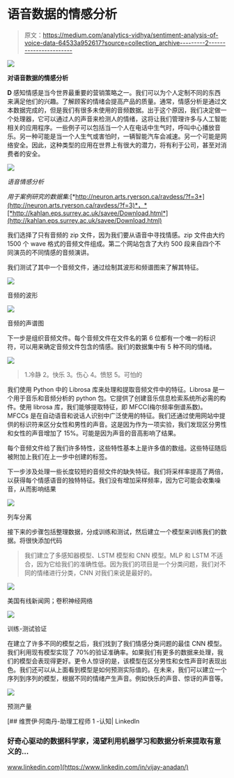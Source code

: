 # 语音数据的情感分析

> 原文：<https://medium.com/analytics-vidhya/sentiment-analysis-of-voice-data-64533a952617?source=collection_archive---------2----------------------->

![](img/20355a2c904bd6b6558fe41e046730e7.png)

**对语音数据的情感分析**

**D** 感知情感是当今世界最重要的营销策略之一。我们可以为个人定制不同的东西来满足他们的兴趣。了解顾客的情绪会提高产品的质量。通常，情感分析是通过文本数据完成的，但是我们有很多未使用的音频数据。出于这个原因，我们决定做一个处理器，它可以通过人的声音来检测人的情绪，这将让我们管理许多与人工智能相关的应用程序。一些例子可以包括当一个人在电话中生气时，呼叫中心播放音乐。另一种可能是当一个人生气或害怕时，一辆智能汽车会减速。另一个可能是网络安全。因此，这种类型的应用在世界上有很大的潜力，将有利于公司，甚至对消费者的安全。

![](img/ac16fdbfada3b67ea0f7106aa1ed79a7.png)

*语音情感分析*

*用于案例研究的数据集:*[*http://neuron.arts.ryerson.ca/ravdess/?f=3*](http://neuron.arts.ryerson.ca/ravdess/?f=3)*，*[*http://kahlan.eps.surrey.ac.uk/savee/Download.html*](http://kahlan.eps.surrey.ac.uk/savee/Download.html)

我们选择了只有音频的 zip 文件，因为我们要从语音中寻找情感。zip 文件由大约 1500 个 wave 格式的音频文件组成。第二个网站包含了大约 500 段来自四个不同演员的不同情感的音频演讲。

我们测试了其中一个音频文件，通过绘制其波形和频谱图来了解其特征。

![](img/9ca853d62d99da586de1481f1745e5c6.png)

音频的波形

![](img/cdeedb3c345f6bc07888ca4d08cddc54.png)

音频的声谱图

下一步是组织音频文件。每个音频文件在文件名的第 6 位都有一个唯一的标识符，可以用来确定音频文件包含的情感。我们的数据集中有 5 种不同的情绪。

![](img/197877319bf49640537d60630da3041f.png)

> 1.冷静 2。快乐 3。伤心 4。愤怒 5。可怕的

我们使用 Python 中的 Librosa 库来处理和提取音频文件中的特征。Librosa 是一个用于音乐和音频分析的 python 包。它提供了创建音乐信息检索系统所必需的构件。使用 librosa 库，我们能够提取特征，即 MFCC(梅尔频率倒谱系数)。MFCCs 是在自动语音和说话人识别中广泛使用的特征。我们还通过使用网站中提供的标识符来区分女性和男性的声音。这是因为作为一项实验，我们发现区分男性和女性的声音增加了 15%。可能是因为声音的音高影响了结果。

每个音频文件给了我们许多特性，这些特性基本上是许多值的数组。这些特征随后被附加上我们在上一步中创建的标签。

下一步涉及处理一些长度较短的音频文件的缺失特征。我们将采样率提高了两倍，以获得每个情感语音的独特特征。我们没有增加采样频率，因为它可能会收集噪音，从而影响结果

![](img/eacd83c759f02b3a1294d8a2e5b4089d.png)

列车分离

接下来的步骤包括整理数据，分成训练和测试，然后建立一个模型来训练我们的数据。将很快添加代码

> 我们建立了多感知器模型、LSTM 模型和 CNN 模型。MLP 和 LSTM 不适合，因为它给我们的准确性低。因为我们的项目是一个分类问题，我们对不同的情绪进行分类，CNN 对我们来说是最好的。

![](img/3a2654d107a1379ae65db7120f605361.png)

美国有线新闻网；卷积神经网络

![](img/b6e6b785bd5bc0145684d0bf3f33a523.png)

训练-测试验证

在建立了许多不同的模型之后，我们找到了我们情感分类问题的最佳 CNN 模型。我们利用现有模型实现了 70%的验证准确率。如果我们有更多的数据来处理，我们的模型会表现得更好。更令人惊讶的是，该模型在区分男性和女性声音时表现出色。我们还可以从上面看到模型是如何预测实际值的。在未来，我们可以建立一个序列到序列的模型，根据不同的情绪产生声音。例如快乐的声音、惊讶的声音等。

![](img/71d708ab1a452924a9294e1bacbadb56.png)

预测产量

[](https://www.linkedin.com/in/vijay-anadan/) [## 维贾伊·阿南丹-助理工程师 1 -认知| LinkedIn

### 好奇心驱动的数据科学家，渴望利用机器学习和数据分析来提取有意义的…

www.linkedin.com](https://www.linkedin.com/in/vijay-anadan/)